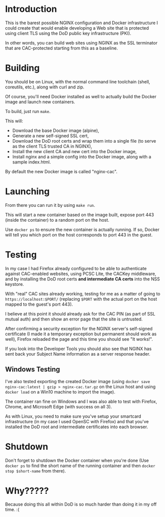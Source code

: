 # Introduction

This is the barest possible NGINX configuration and Docker infrastructure I
could create that would enable developing a Web site that is protected using
client TLS using the DoD public key infrastructure (PKI).

In other words, you can build web sites using NGINX as the SSL terminator that
are CAC-protected starting from this as a baseline.

# Building

You should be on Linux, with the normal command line toolchain (shell,
coreutils, etc.), along with curl and zip.

Of course, you'll need Docker installed as well to actually build the Docker
image and launch new containers.

To build, just run `make`.

This will:

* Download the base Docker image (alpine),
* Generate a new self-signed SSL cert,
* Download the DoD root certs and wrap them into a single file (to serve as the
  client TLS trusted CA in NGINX),
* Install the new client CA and new cert into the Docker image,
* Install nginx and a simple config into the Docker image, along with a sample
  index.html.

By default the new Docker image is called "nginx-cac".

# Launching

From there you can run it by using `make run`.

This will start a new container based on the image built, expose port 443
(inside the container) to a random port on the host.

Use `docker ps` to ensure the new container is actually running. If so, Docker
will tell you which port on the host corresponds to port 443 in the guest.

# Testing

In my case I had Firefox already configured to be able to authenticate against
CAC-enabled websites, using PCSC Lite, the CACKey middleware, and by installing
the DoD root certs **and intermediate CA certs** into the NSS keystore.

With "real" CAC sites already working, testing for me as a matter of going to
`https://localhost:$PORT/` (replacing `$PORT` with the actual port on the host
mapped to the guest's port 443).

I believe at this point it should already ask for the CAC PIN (as part of SSL
mutual auth) and then show an error page that the site is untrusted.

After confirming a security exception for the NGINX server's self-signed
certificate (I made it a temporary exception but permanent should work as
well), Firefox reloaded the page and this time you should see "It works!".

If you look into the Developer Tools you should also see that NGINX has sent
back your Subject Name information as a server response header.

## Windows Testing

I've also tested exporting the created Docker image (using
`docker save nginx-cac:latest | gzip > nginx-cac.tar.gz`
on the Linux host and using `docker load` on a Win10 machine to import the
image).

The container ran fine on Windows and I was also able to test with Firefox,
Chrome, and Microsoft Edge (with success on all 3).

As with Linux, you need to make sure you've setup your smartcard infrastructure
(in my case I used OpenSC with Firefox) and that you've installed the DoD root
and intermediate certificates into each browser.

# Shutdown

Don't forget to shutdown the Docker container when you're done (Use `docker ps`
to find the short name of the running container and then `docker stop
$short-name` from there).

# Why?????

Because doing this all within DoD is so much harder than doing it in my off
time. :(
